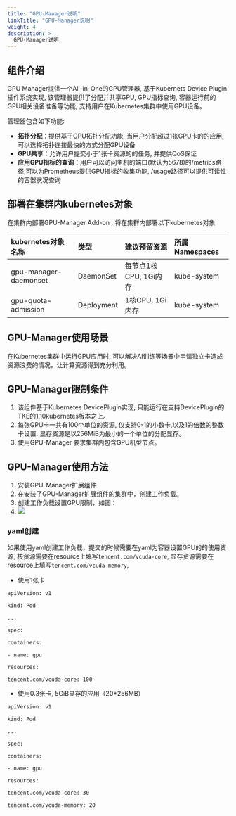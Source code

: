 ```yaml
---
title: "GPU-Manager说明"
linkTitle: "GPU-Manager说明"
weight: 4
description: >
  GPU-Manager说明
---
```


## 组件介绍

GPU Manager提供一个All-in-One的GPU管理器, 基于Kubernets Device Plugin插件系统实现, 该管理器提供了分配并共享GPU, GPU指标查询, 容器运行前的GPU相关设备准备等功能, 支持用户在Kubernetes集群中使用GPU设备。

管理器包含如下功能:

* **拓扑分配**：提供基于GPU拓扑分配功能, 当用户分配超过1张GPU卡的的应用, 可以选择拓扑连接最快的方式分配GPU设备
* **GPU共享**：允许用户提交小于1张卡资源的的任务, 并提供QoS保证
* **应用GPU指标的查询**：用户可以访问主机的端口\(默认为5678\)的/metrics路径,可以为Prometheus提供GPU指标的收集功能, /usage路径可以提供可读性的容器状况查询

## 部署在集群内kubernetes对象

在集群内部署GPU-Manager Add-on , 将在集群内部署以下kubernetes对象

| kubernetes对象名称 | 类型 | 建议预留资源 | 所属Namespaces |
| :--- | :--- | :--- | :--- |
| gpu-manager-daemonset | DaemonSet | 每节点1核CPU, 1Gi内存 | kube-system |
| gpu-quota-admission | Deployment | 1核CPU, 1Gi内存 | kube-system |

## GPU-Manager使用场景

在Kubernetes集群中运行GPU应用时, 可以解决AI训练等场景中申请独立卡造成资源浪费的情况，让计算资源得到充分利用。

## GPU-Manager限制条件

1. 该组件基于Kubernetes DevicePlugin实现, 只能运行在支持DevicePlugin的TKE的1.10kubernetes版本之上。
2. 每张GPU卡一共有100个单位的资源, 仅支持0-1的小数卡,以及1的倍数的整数卡设置. 显存资源是以256MiB为最小的一个单位的分配显存。
3. 使用GPU-Manager 要求集群内包含GPU机型节点。

## GPU-Manager使用方法

1. 安装GPU-Manager扩展组件
2. 在安装了GPU-Manager扩展组件的集群中，创建工作负载。
3. 创建工作负载设置GPU限制，如图：
4. ![](https://main.qcloudimg.com/raw/c06872ddc0fafbf92345c0d9f26e4ecd.png)

### yaml创建

如果使用yaml创建工作负载，提交的时候需要在yaml为容器设置GPU的的使用资源, 核资源需要在resource上填写`tencent.com/vcuda-core`, 显存资源需要在resource上填写`tencent.com/vcuda-memory`,

* 使用1张卡

```text
apiVersion: v1

kind: Pod

...

spec:

containers:

- name: gpu

resources:

tencent.com/vcuda-core: 100
```

* 使用0.3张卡, 5GiB显存的应用（20\*256MB）

```text
apiVersion: v1

kind: Pod

...

spec:

containers:

- name: gpu

resources:

tencent.com/vcuda-core: 30

tencent.com/vcuda-memory: 20
```


